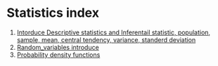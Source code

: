 # Statistics index

1. [Intorduce Descriptive statistics and Inferentail statistic, population, sample, mean, central tendency, variance, standerd deviation](./basic_concept.md)
2. [Random_variables introduce](./basic_concept.md)
3. [Probability density functions](./density_func.md)
